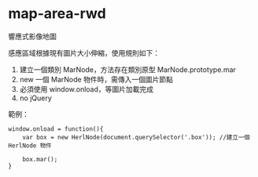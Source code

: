 # map-area-rwd
響應式影像地圖

感應區域根據現有圖片大小伸縮，使用規則如下：

1. 建立一個類別 MarNode，方法存在類別原型 MarNode.prototype.mar
2. new 一個 MarNode 物件時，需傳入一個圖片節點
3. 必須使用 window.onload，等圖片加載完成
4. no jQuery

範例：

    window.onload = function(){
		var box = new HerlNode(document.querySelector('.box')); //建立一個 HerlNode 物件

		box.mar();
	}
